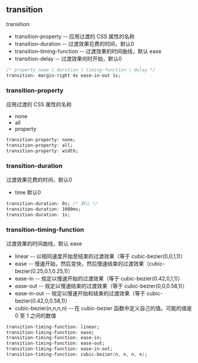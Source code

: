 
## transition

transition:
- transition-property -- 应用过渡的 CSS 属性的名称
- transition-duration -- 过渡效果花费的时间，默认0
- transition-timing-function -- 过渡效果的时间曲线，默认 ease
- transition-delay -- 过渡效果何时开始，默认0

```css
/* property name | duration | timing-function | delay */
transition: margin-right 4s ease-in-out 1s;
```

### transition-property

应用过渡的 CSS 属性的名称

- none
- all
- property

```css
transition-property: none;
transition-property: all;
transition-property: width;
```

### transition-duration

过渡效果花费的时间，默认0

- time 默认0

```css
transition-duration: 0s; /* 默认 */
transition-duration: 1000ms;
transition-duration: 1s;
```

### transition-timing-function

过渡效果的时间曲线，默认 ease

- linear -- 以相同速度开始至结束的过渡效果（等于 cubic-bezier(0,0,1,1)）
- ease -- 慢速开始，然后变快，然后慢速结束的过渡效果（cubic-bezier(0.25,0.1,0.25,1)）
- ease-in -- 规定以慢速开始的过渡效果（等于 cubic-bezier(0.42,0,1,1)）
- ease-out -- 规定以慢速结束的过渡效果（等于 cubic-bezier(0,0,0.58,1)）
- ease-in-out -- 规定以慢速开始和结束的过渡效果（等于 cubic-bezier(0.42,0,0.58,1)）
- cubic-bezier(*n*,*n*,*n*,*n*) -- 在 cubic-bezier 函数中定义自己的值。可能的值是 0 至 1 之间的数值

```css
transition-timing-function: linear;
transition-timing-function: ease;
transition-timing-function: ease-in;
transition-timing-function: ease-out;
transition-timing-function: ease-in-out;
transition-timing-function: cubic-bezier(n, n, n, n);
```

